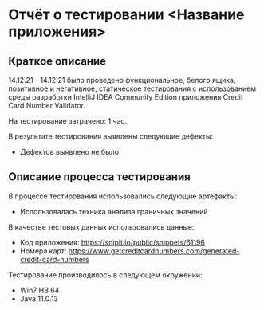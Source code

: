# Отчёт о тестировании <Название приложения>

## Краткое описание

14.12.21 - 14.12.21 было проведено функциональное, белого ящика, позитивное и негативное, статическое тестирования с использованием среды разработки IntelliJ IDEA Community Edition приложения Credit Card Number Validator.

На тестирование затрачено: 1 час.

В результате тестирования выявлены следующие дефекты:
* Дефектов выявлено не было

## Описание процесса тестирования

В процессе тестирования использовались следующие артефакты:
* Использовалась техника анализа граничных значений


В качестве тестовых данных использовались данные:
* Код приложения: <https://snipit.io/public/snippets/61196>
* Номера карт: <https://www.getcreditcardnumbers.com/generated-credit-card-numbers>

Тестирование производилось в следующем окружении:
* Win7 HB 64
* Java 11.0.13